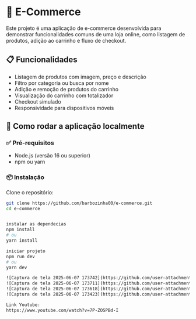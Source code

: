 # 🛒 E-Commerce

Este projeto é uma aplicação de e-commerce desenvolvida para demonstrar funcionalidades comuns de uma loja online, como listagem de produtos, adição ao carrinho e fluxo de checkout.

## 📋 Funcionalidades

- Listagem de produtos com imagem, preço e descrição
- Filtro por categoria ou busca por nome
- Adição e remoção de produtos do carrinho
- Visualização do carrinho com totalizador
- Checkout simulado
- Responsividade para dispositivos móveis

## 🚀 Como rodar a aplicação localmente

### ✅ Pré-requisitos

- Node.js (versão 16 ou superior)
- npm ou yarn

### 📦 Instalação

Clone o repositório:

```bash
git clone https://github.com/barbozinha00/e-commerce.git
cd e-commerce


instalar as dependecias 
npm install
# ou
yarn install

iniciar projeto
npm run dev
# ou
yarn dev

![Captura de tela 2025-06-07 173742](https://github.com/user-attachments/assets/f4e87517-4b0a-429c-a271-fd0ca44eec43)
![Captura de tela 2025-06-07 173711](https://github.com/user-attachments/assets/64e9ee16-262a-42b1-82b0-1798bd6225ac)
![Captura de tela 2025-06-07 173618](https://github.com/user-attachments/assets/274f5044-3f8c-4eeb-b575-e256eeff38ff)
![Captura de tela 2025-06-07 173423](https://github.com/user-attachments/assets/bce26863-c141-43e4-98fa-6c2ac804091c)

Link Youtube:
https://www.youtube.com/watch?v=7P-ZOSPBd-I
